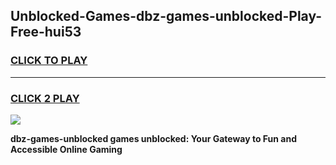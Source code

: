 
## Unblocked-Games-dbz-games-unblocked-Play-Free-hui53
<h3>
<a href="https://premium76.site?title=dbz-games-unblocked&ref=20M">CLICK TO PLAY</a></h3>
<hr>

<h3>
<a href="https://premium76.site?title=dbz-games-unblocked&ref=20M">CLICK 2 PLAY</a>
  
</h3>

<a href="https://premium76.site?title=dbz-games-unblocked&ref=19M"><img src="https://clearcache.store/games.png"></a>


**dbz-games-unblocked games unblocked: Your Gateway to Fun and Accessible Online Gaming**
